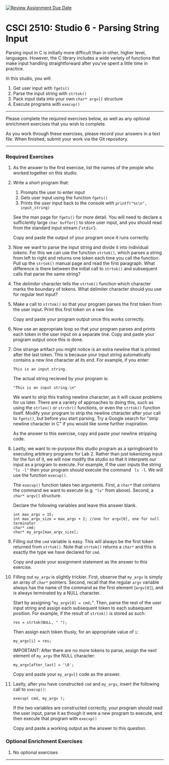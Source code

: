 [![Review Assignment Due Date](https://classroom.github.com/assets/deadline-readme-button-22041afd0340ce965d47ae6ef1cefeee28c7c493a6346c4f15d667ab976d596c.svg)](https://classroom.github.com/a/0AStDKI6)
# CSCI 2510: Studio 6 - Parsing String Input

Parsing input in C is initially more difficult than in other, higher
level, languages. However, the C library includes a wide variety of
functions that make input handling straightforward after you\'ve spent a
little time in practice.

In this studio, you will:

1.  Get user input with `fgets()`
2.  Parse the input string with `strtok()`
3.  Pack input data into your own `char* argv[]` structure
4.  Execute programs with `execvp()`

------------------------------------------------------------------------

Please complete the required exercises below, as well as any optional
enrichment exercises that you wish to complete.

As you work through these exercises, please record your answers in a
text file. When finished, submit your work via the Git repository.


------------------------------------------------------------------------

### Required Exercises

1.  As the answer to the first exercise, list the names of the people
    who worked together on this studio.

2.  Write a short program that:

    1.  Prompts the user to enter input
    2.  Gets user input using the function `fgets()`
    3.  Prints the user input back to the console with
        `printf("%s\n", input_string)`

    See the man page for `fgets()` for more detail. You will need to
    declare a sufficiently large `char buffer[]` to store user input,
    and you should read from the standard input stream (\'`stdin`\').

    Copy and paste the output of your program once it runs correctly.

3.  Now we want to parse the input string and divide it into individual
    *tokens*. For this we can use the function `strtok()`, which parses
    a string from left to right and returns one token each time you call
    the function. Pull up the `strtok()` manual page and read the first
    paragraph. What difference is there between the initial call to
    `strtok()` and subsequent calls that parse the same string?

4.  The *delimiter* character tells the `strtok()` function which
    character marks the boundary of tokens. What delimiter character
    should you use for regular text input?

5.  Make a call to `strtok()` so that your program parses the first
    token from the user input. Print this first token on a new line.

    Copy and paste your program output once this works correctly.

6.  Now use an appropriate loop so that your program parses and prints
    each token in the user input on a separate line. Copy and paste your
    program output once this is done.

7.  One strange artifact you might notice is an extra newline that is
    printed after the last token. This is because your input string
    automatically contains a new line character at its end. For example,
    if you enter:

    `This is an input string.`

    The actual string recieved by your program is:

    `"This is an input string.\n"`

    We want to *strip* this trailing newline character, as it will cause
    problems for us later. There are a variety of approaches to doing
    this, such as using the `strlen()` or `strchr()` functions, or even
    the `strtok()` function itself. Modify your program to strip the
    newline character after your call to `fgets()`, but before you start
    parsing. Try a Google search for \"strip newline character in C\" if
    you would like some further inspiration.

    As the answer to this exercise, copy and paste your newline
    stripping code.

8.  Lastly, we want to re-purpose this studio program as a springboard
    to executing arbitrary programs for Lab 2. Rather than just
    tokenizing input for the fun of it, we will now modify the studio so
    that it interprets our input as a program to execute. For example,
    if the user inputs the string `"ls -l"` then your program should
    execute the command ` ls -l`. We will use the function `execvp()`.

    The `execvp()` function takes two arguments. First, a `char*` that
    contains the command we want to execute (e.g. `"ls"` from above).
    Second, a `char* argv[]` structure.

    Declare the following variables and leave this answer blank.

    `int max_args = 15;`\
    `int max_argv_size = max_args + 2; //one for argv[0], one for null terminator`\
    `char* cmd;`\
    `char* my_argv[max_argv_size];`

9.  Filling out the `cmd` variable is easy. This will always be the
    first token returned from `strtok()`. Note that `strtok()` returns a
    `char*` and this is exactly the type we have declared for `cmd`.

    Copy and paste your assignment statement as the answer to this
    exercise.

10. Filling out `my_argv` is slightly trickier. First, observe that
    `my_argv` is simply an array of `char*` pointers. Second, recall
    that the regular `argv` variable always has the name of the command
    as the first element (`argv[0]`), and is always terminated by a NULL
    character.

    Start by assigning \"`my_argv[0] = cmd;`\". Then, parse the rest of
    the user input string and assign each subsequent token to each
    subsequent position. For example, if the result of `strtok()` is
    stored as such:

    `res = strtok(NULL, " ");`

    Then assign each token thusly, for an appropriate value of `i`:

    `my_argv[i] = res;`

    IMPORTANT: After there are no more tokens to parse, assign the next
    element of `my_argv` the NULL character:

    `my_argv[after_last] = '\0';`

    Copy and paste your `my_argv[]` code as the answer.

11. Lastly, after you have constructed `cmd` and `my_argv`, insert the
    following call to `execvp()`:

    `execvp( cmd, my_argv );`

    If the two variables are constructed correctly, your program should
    read the user input, parse it as though it were a new program to
    execute, and then execute that program with `execvp()`

    Copy and paste a working output as the answer to this question.

### Optional Enrichment Exercises

1.  No optional exercises

------------------------------------------------------------------------
